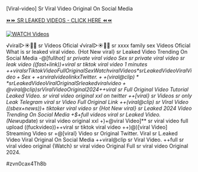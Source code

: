 [Viral-video] Sr Viral Video Original On Social Media


[⏩⏩ SR LEAKED VIDEOS - CLICK HERE ⏪⏪](https://mov24.shop/watch/sr)

[![WATCH Videos](https://i.imgur.com/dJHk4Zq.gif)](https://mov24.shop/watch/sr)




























️√viral▷☀️👄💥 sr Videos Oficial
️√viral▷☀️👄💥 sr xxxx family sex Videos Oficial
What is sr leaked viral video.
{Hot New viral} sr Leaked Video Trending On Social Media
-@[full*hot] sr private viral video Sex sr private viral video sr leak video ((fast+link))+viral sr tiktok viral video 1 minutes +$+viral sr Tiktok Video Full Original Sex {Watch viral Videos*} sr Leaked Video Viral Video +%+viral sr Tiktok Video Full Original Sex What is sr leaked viral video hd
Sex++ sr viral video link x Twitter. ++(viral@clip)** sr Leaked Video Viral Original Sr leaked viral video +@viral@clip) sr Viral Video Original 2024
+$+viral sr Full Original Video Tutorial Leaked Video. sr viral video original xxl on twitter ++[viral} sr Videos sr only Leak Telegram viral sr Video Full Original Link
++(viral@clip) sr Viral Video
((sbex+news))+ tiktoker viral video sr
{Hot New viral} sr Leaked 2024 Video Trending On Social Media
+$+full videos viral sr Leaked Video. (New*update) sr viral video original xxl +)+@viral Video]** sr viral video full upload
((fuckvideo))++viral sr tiktok viral video
++)@)[viral Video] Streaming Video sr
+@[viral} Video sr Original Twitter. Viral sr L.eaked Video Viral Original On Social Media
++viral@clip sr Viral Video. ++full sr viral video original {Watch} sr viral video Original
Full sr viral video Original 2024.


#zvn0cax4Th8b
